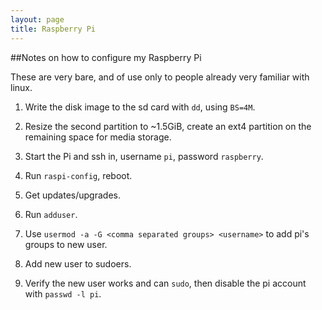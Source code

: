 ```yaml
---
layout: page
title: Raspberry Pi
---
```


##Notes on how to configure my Raspberry Pi

These are very bare, and of use only to people already very familiar with linux.

1. Write the disk image to the sd card with `dd`, using `BS=4M`.

2. Resize the second partition to ~1.5GiB, create an ext4 partition on the
remaining space for media storage.

3. Start the Pi and ssh in, username `pi`, password `raspberry`.

4. Run `raspi-config`, reboot.

5. Get updates/upgrades.

6. Run `adduser`.

7. Use `usermod -a -G <comma separated groups> <username>` to add pi's groups
   to new user.

8. Add new user to sudoers.

9. Verify the new user works and can `sudo`, then disable the pi account with
   `passwd -l pi`.
